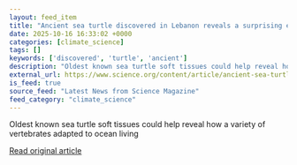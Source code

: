 ```yaml
---
layout: feed_item
title: "Ancient sea turtle discovered in Lebanon reveals a surprising evolutionary history"
date: 2025-10-16 16:33:02 +0000
categories: [climate_science]
tags: []
keywords: ['discovered', 'turtle', 'ancient']
description: "Oldest known sea turtle soft tissues could help reveal how a variety of vertebrates adapted to ocean living"
external_url: https://www.science.org/content/article/ancient-sea-turtle-discovered-lebanon-reveals-surprising-evolutionary-history
is_feed: true
source_feed: "Latest News from Science Magazine"
feed_category: "climate_science"
---
```


Oldest known sea turtle soft tissues could help reveal how a variety of vertebrates adapted to ocean living

[Read original article](https://www.science.org/content/article/ancient-sea-turtle-discovered-lebanon-reveals-surprising-evolutionary-history)
